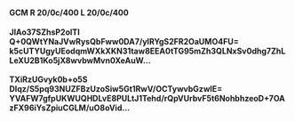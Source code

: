 #### GCM R 20/0c/400 L 20/0c/400
**JIAo37SZhsP2olTI**<br/>**Q+0QWtYNaJVwRysQbFww0DA7/ylRYgS2FR2OaUMO4FU=**<br/>**k5cUTYUgyUEodqmWXkXKN31taw8EEA0tTG95mZh3QLNxSv0dhg7ZhLLeXU2B1Ko5jX8wvbwMvn0XeAuW...**<br/><br/>
**TXiRzUGvyk0b+o5S**<br/>**Dlqz/S5pq93NUZFBzUzoSiw5Gt1RwV/OCTywvbGzwIE=**<br/>**YVAFW7gfpUKWUQHDLvE8PULtJ1Tehd/rQpVUrbvF5t6NohbhzeoD+7OAzFX96iYsZpiuCGLM/uO8oVid...**